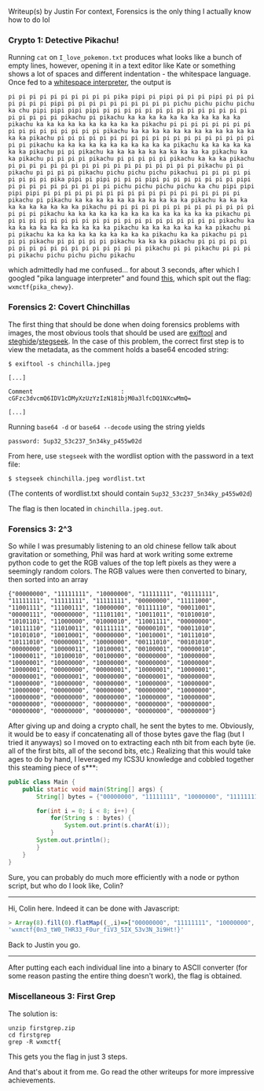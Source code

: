Writeup(s) by Justin
For context, Forensics is the only thing I actually know how to do lol
### Crypto 1: Detective Pikachu!
Running `cat` on `I_love_pokemon.txt` produces what looks like a bunch of empty lines, however, opening it in a text editor like Kate or something shows a lot of spaces and different indentation - the whitespace language. Once fed to a [whitespace interpreter](https://www.dcode.fr/whitespace-language), the output is 
```
pi pi pi pi pi pi pi pi pi pi pika pipi pi pipi pi pi pi pipi pi pi pi pi pi pi pi pipi pi pi pi pi pi pi pi pi pi pi pichu pichu pichu pichu ka chu pipi pipi pipi pipi pi pi pi pi pi pi pi pi pi pi pi pi pi pi pi pi pi pi pi pikachu pi pikachu ka ka ka ka ka ka ka ka ka ka ka pikachu ka ka ka ka ka ka ka ka ka ka pikachu pi pi pi pi pi pi pi pi pi pi pi pi pi pi pi pi pi pikachu ka ka ka ka ka ka ka ka ka ka ka ka ka ka pikachu pi pi pi pi pi pi pi pi pi pi pi pi pi pi pi pi pi pi pi pi pi pikachu ka ka ka ka ka ka ka ka ka ka ka pikachu ka ka ka ka ka ka ka pikachu pi pi pikachu ka ka ka ka ka ka ka ka ka ka pikachu ka ka pikachu pi pi pi pi pikachu pi pi pi pi pi pikachu ka ka ka pikachu pi pi pi pi pi pi pi pi pi pi pi pi pi pi pi pi pi pi pikachu pi pi pikachu pi pi pi pi pikachu pichu pichu pichu pikachui pi pi pi pi pi pi pi pi pi pika pipi pi pipi pi pi pi pipi pi pi pi pi pi pi pi pipi pi pi pi pi pi pi pi pi pi pi pichu pichu pichu pichu ka chu pipi pipi pipi pipi pi pi pi pi pi pi pi pi pi pi pi pi pi pi pi pi pi pi pi pikachu pi pikachu ka ka ka ka ka ka ka ka ka ka ka pikachu ka ka ka ka ka ka ka ka ka ka pikachu pi pi pi pi pi pi pi pi pi pi pi pi pi pi pi pi pi pikachu ka ka ka ka ka ka ka ka ka ka ka ka ka ka pikachu pi pi pi pi pi pi pi pi pi pi pi pi pi pi pi pi pi pi pi pi pi pikachu ka ka ka ka ka ka ka ka ka ka ka pikachu ka ka ka ka ka ka ka pikachu pi pi pikachu ka ka ka ka ka ka ka ka ka ka pikachu ka ka pikachu pi pi pi pi pikachu pi pi pi pi pi pikachu ka ka ka pikachu pi pi pi pi pi pi pi pi pi pi pi pi pi pi pi pi pi pi pikachu pi pi pikachu pi pi pi pi pikachu pichu pichu pichu pikachu
```
which admittedly had me confused... for about 3 seconds, after which I googled "pika language interpreter" and found [this](https://www.dcode.fr/pikalang-language), which spit out the flag: `wxmctf{pika_chewy}`.
### Forensics 2: Covert Chinchillas
The first thing that should be done when doing forensics problems with images, the most obvious tools that should be used are [exiftool](https://exiftool.org/) and [steghide](https://steghide.sourceforge.net/)/[stegseek](https://github.com/RickdeJager/stegseek). In the case of this problem, the correct first step is to view the metadata, as the comment holds a base64 encoded string: 
```
$ exiftool -s chinchilla.jpeg

[...]

Comment                         : cGFzc3dvcmQ6IDV1cDMyXzUzYzIzN181bjM0a3lfcDQ1NXcwMmQ=

[...]
```

Running `base64 -d` or `base64 --decode` using the string yields 
```
password: 5up32_53c237_5n34ky_p455w02d
```

From here, use `stegseek` with the wordlist option with the password in a text file:
```
$ stegseek chinchilla.jpeg wordlist.txt
```
(The contents of wordlist.txt should contain `5up32_53c237_5n34ky_p455w02d`)

The flag is then located in `chinchilla.jpeg.out`.

### Forensics 3: 2^3
So while I was presumably listening to an old chinese fellow talk about gravitation or something, Phil was hard at work writing some extreme python code to get the RGB values of the top left pixels as they were a seemingly random colors. The RGB values were then converted to binary, then sorted into an array
```
{"00000000", "11111111", "10000000", "11111111", "01111111", "11111111", "11111111", "11111111", "00000000", "11111000", "11001111", "11100111", "10000000", "01111110", "00011001", "00000111", "00000000", "11101101", "10011011", "01010010", "10101101", "11000000", "01000010", "11001111", "00000000", "10111110", "11010011", "01111111", "00000101", "00011010", "10101010", "10010001", "00000000", "10010001", "10111010", "10111010", "00000001", "10000000", "00111010", "00101010", "00000000", "10000011", "10100001", "00100001", "00000010", "10000011", "10100010", "00100000", "00000000", "10000000", "10000001", "10000000", "10000000", "00000000", "10000000", "10000001", "00000000", "00000001", "10000001", "10000001", "00000001", "00000001", "00000000", "00000001", "00000000", "10000000", "10000000", "00000000", "10000000", "10000000", "10000000", "00000000", "00000000", "00000000", "10000000", "10000000", "00000000", "00000000", "10000000", "10000000", "00000000", "00000000", "00000000", "00000000", "00000000", "00000000", "00000000", "00000000", "00000000", "00000000"}
```
After giving up and doing a crypto chall, he sent the bytes to me. Obviously, it would be to easy if concatenating all of those bytes gave the flag (but I tried it anyways) so I moved on to extracting each nth bit from each byte (ie. all of the first bits, all of the second bits, etc.) Realizing that this would take ages to do by hand, I leveraged my ICS3U knowledge and cobbled together this steaming piece of s***:
```java
public class Main {
	public static void main(String[] args) {
		String[] bytes = {"00000000", "11111111", "10000000", "11111111", "01111111", "11111111", "11111111", "11111111", "00000000", "11111000", "11001111", "11100111", "10000000", "01111110", "00011001", "00000111", "00000000", "11101101", "10011011", "01010010", "10101101", "11000000", "01000010", "11001111", "00000000", "10111110", "11010011", "01111111", "00000101", "00011010", "10101010", "10010001", "00000000", "10010001", "10111010", "10111010", "00000001", "10000000", "00111010", "00101010", "00000000", "10000011", "10100001", "00100001", "00000010", "10000011", "10100010", "00100000", "00000000", "10000000", "10000001", "10000000", "10000000", "00000000", "10000000", "10000001", "00000000", "00000001", "10000001", "10000001", "00000001", "00000001", "00000000", "00000001", "00000000", "10000000", "10000000", "00000000", "10000000", "10000000", "10000000", "00000000", "00000000", "00000000", "10000000", "10000000", "00000000", "00000000", "10000000", "10000000", "00000000", "00000000", "00000000", "00000000", "00000000", "00000000", "00000000", "00000000", "00000000", "00000000"};

		for(int i = 0; i < 8; i++) {
			for(String s : bytes) {
				System.out.print(s.charAt(i));
			}
		System.out.println();
		}
	}
}
```
Sure, you can probably do much more efficiently with a node or python script, but who do I look like, Colin?

---
Hi, Colin here. Indeed it can be done with Javascript:
```js
> Array(8).fill(0).flatMap((_,i)=>["00000000", "11111111", "10000000", "11111111", "01111111", "11111111", "11111111", "11111111", "00000000", "11111000", "11001111", "11100111", "10000000", "01111110", "00011001", "00000111", "00000000", "11101101", "10011011", "01010010", "10101101", "11000000", "01000010", "11001111", "00000000", "10111110", "11010011", "01111111", "00000101", "00011010", "10101010", "10010001", "00000000", "10010001", "10111010", "10111010", "00000001", "10000000", "00111010", "00101010", "00000000", "10000011", "10100001", "00100001", "00000010", "10000011", "10100010", "00100000", "00000000", "10000000", "10000001", "10000000", "10000000", "00000000", "10000000", "10000001", "00000000", "00000001", "10000001", "10000001", "00000001", "00000001", "00000000", "00000001", "00000000", "10000000", "10000000", "00000000", "10000000", "10000000", "10000000", "00000000", "00000000", "00000000", "10000000", "10000000", "00000000", "00000000", "10000000", "10000000", "00000000", "00000000", "00000000", "00000000", "00000000", "00000000", "00000000", "00000000", "00000000", "00000000"].map(x=>x[i]).join``.match(/.{8}/g).flatMap(x=>+x?String.fromCharCode(parseInt(x,2)):[])).join``
'wxmctf{0n3_tW0_THR33_F0ur_fiV3_5IX_53v3N_3i9Ht!}'
```
Back to Justin you go.

---

After putting each each individual line into a binary to ASCII converter (for some reason pasting the entire thing doesn't work), the flag is obtained.

### Miscellaneous 3: First Grep

The solution is:
```
unzip firstgrep.zip
cd firstgrep
grep -R wxmctf{
```

This gets you the flag in just 3 steps.


And that's about it from me. Go read the other writeups for more impressive achievements.